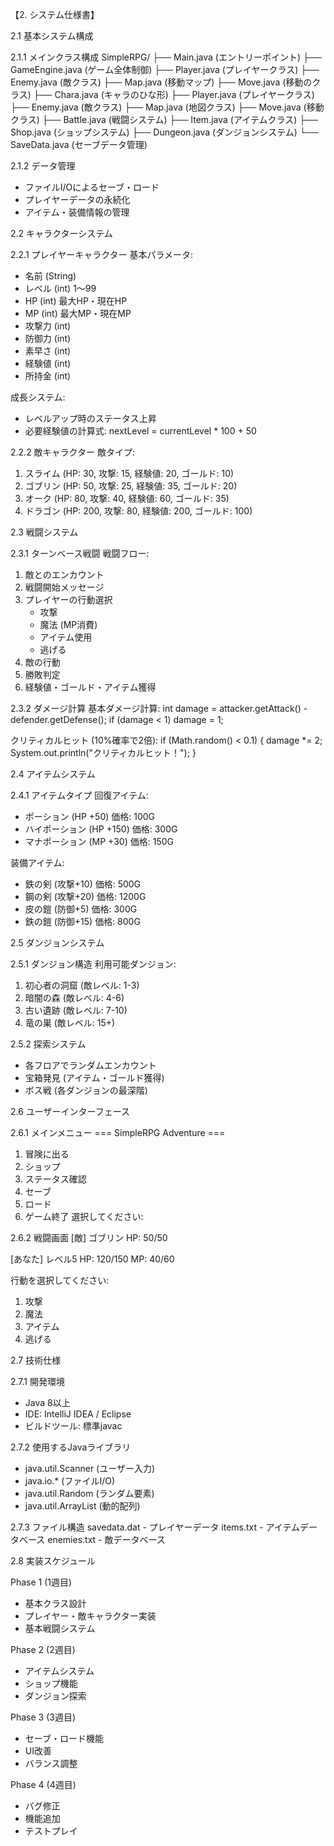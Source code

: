 【2. システム仕様書】

2.1 基本システム構成

2.1.1 メインクラス構成
SimpleRPG/
├── Main.java (エントリーポイント)
├── GameEngine.java (ゲーム全体制御)
├── Player.java (プレイヤークラス)
├── Enemy.java (敵クラス)
├── Map.java (移動マップ)
├── Move.java (移動のクラス)
├── Chara.java (キャラのひな形)
├── Player.java (プレイヤークラス)
├── Enemy.java (敵クラス)
├── Map.java (地図クラス)
├── Move.java (移動クラス)
├── Battle.java (戦闘システム)
├── Item.java (アイテムクラス)
├── Shop.java (ショップシステム)
├── Dungeon.java (ダンジョンシステム)
└── SaveData.java (セーブデータ管理)

2.1.2 データ管理
- ファイルI/Oによるセーブ・ロード
- プレイヤーデータの永続化
- アイテム・装備情報の管理

2.2 キャラクターシステム

2.2.1 プレイヤーキャラクター
基本パラメータ:
- 名前 (String)
- レベル (int) 1〜99
- HP (int) 最大HP・現在HP
- MP (int) 最大MP・現在MP
- 攻撃力 (int)
- 防御力 (int)
- 素早さ (int)
- 経験値 (int)
- 所持金 (int)

成長システム:
- レベルアップ時のステータス上昇
- 必要経験値の計算式: nextLevel = currentLevel * 100 + 50

2.2.2 敵キャラクター
敵タイプ:
1. スライム (HP: 30, 攻撃: 15, 経験値: 20, ゴールド: 10)
2. ゴブリン (HP: 50, 攻撃: 25, 経験値: 35, ゴールド: 20)
3. オーク (HP: 80, 攻撃: 40, 経験値: 60, ゴールド: 35)
4. ドラゴン (HP: 200, 攻撃: 80, 経験値: 200, ゴールド: 100)

2.3 戦闘システム

2.3.1 ターンベース戦闘
戦闘フロー:
1. 敵とのエンカウント
2. 戦闘開始メッセージ
3. プレイヤーの行動選択
   - 攻撃
   - 魔法 (MP消費)
   - アイテム使用
   - 逃げる
4. 敵の行動
5. 勝敗判定
6. 経験値・ゴールド・アイテム獲得

2.3.2 ダメージ計算
基本ダメージ計算:
int damage = attacker.getAttack() - defender.getDefense();
if (damage < 1) damage = 1;

クリティカルヒット (10%確率で2倍):
if (Math.random() < 0.1) {
    damage *= 2;
    System.out.println("クリティカルヒット！");
}

2.4 アイテムシステム

2.4.1 アイテムタイプ
回復アイテム:
- ポーション (HP +50) 価格: 100G
- ハイポーション (HP +150) 価格: 300G
- マナポーション (MP +30) 価格: 150G

装備アイテム:
- 鉄の剣 (攻撃+10) 価格: 500G
- 鋼の剣 (攻撃+20) 価格: 1200G
- 皮の鎧 (防御+5) 価格: 300G
- 鉄の鎧 (防御+15) 価格: 800G

2.5 ダンジョンシステム

2.5.1 ダンジョン構造
利用可能ダンジョン:
1. 初心者の洞窟 (敵レベル: 1-3)
2. 暗闇の森 (敵レベル: 4-6)
3. 古い遺跡 (敵レベル: 7-10)
4. 竜の巣 (敵レベル: 15+)

2.5.2 探索システム
- 各フロアでランダムエンカウント
- 宝箱発見 (アイテム・ゴールド獲得)
- ボス戦 (各ダンジョンの最深階)

2.6 ユーザーインターフェース

2.6.1 メインメニュー
=== SimpleRPG Adventure ===
1. 冒険に出る
2. ショップ
3. ステータス確認
4. セーブ
5. ロード
6. ゲーム終了
選択してください:

2.6.2 戦闘画面
[敵] ゴブリン HP: 50/50

[あなた] レベル5 HP: 120/150 MP: 40/60

行動を選択してください:
1. 攻撃
2. 魔法
3. アイテム
4. 逃げる

2.7 技術仕様

2.7.1 開発環境
- Java 8以上
- IDE: IntelliJ IDEA / Eclipse
- ビルドツール: 標準javac

2.7.2 使用するJavaライブラリ
- java.util.Scanner (ユーザー入力)
- java.io.* (ファイルI/O)
- java.util.Random (ランダム要素)
- java.util.ArrayList (動的配列)

2.7.3 ファイル構造
savedata.dat - プレイヤーデータ
items.txt - アイテムデータベース
enemies.txt - 敵データベース

2.8 実装スケジュール

Phase 1 (1週目)
- 基本クラス設計
- プレイヤー・敵キャラクター実装
- 基本戦闘システム

Phase 2 (2週目)
- アイテムシステム
- ショップ機能
- ダンジョン探索

Phase 3 (3週目)
- セーブ・ロード機能
- UI改善
- バランス調整

Phase 4 (4週目)
- バグ修正
- 機能追加
- テストプレイ